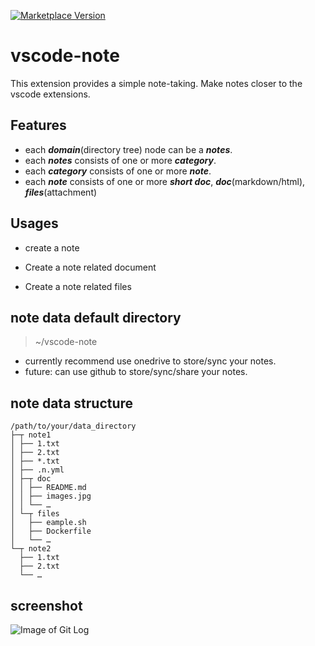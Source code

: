 [![Marketplace Version](https://vsmarketplacebadge.apphb.com/version/shinhwagk.vscode-note.svg)](https://marketplace.visualstudio.com/items?itemName=shinhwagk.vscode-note)

# vscode-note

This extension provides a simple note-taking. Make notes closer to the vscode extensions.

## Features
* each ***domain***(directory tree) node can be a ***notes***.
* each ***notes*** consists of one or more ***category***.
* each ***category*** consists of one or more ***note***.
* each ***note*** consists of one or more ***short doc***, ***doc***(markdown/html), ***files***(attachment)

## Usages

- create a note

- Create a note related document

- Create a note related files

## note data default directory

> ~/vscode-note
- currently recommend use onedrive to store/sync your notes.
- future: can use github to store/sync/share your notes.

## note data structure
```
/path/to/your/data_directory
├─┬ note1
│ ├── 1.txt
│ ├── 2.txt
│ ├── *.txt
│ ├── .n.yml
│ ├─┬ doc
│ │ ├── README.md
│ │ ├── images.jpg
│ │ └── …
│ └─┬ files
│   ├── eample.sh
│   ├── Dockerfile
│   └── …
└─┬ note2
  ├── 1.txt
  ├── 2.txt
  └── …
```

## screenshot

![Image of Git Log](images/example.png)
